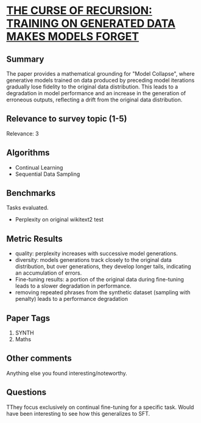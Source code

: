 # [THE CURSE OF RECURSION: TRAINING ON GENERATED DATA MAKES MODELS FORGET](https://arxiv.org/abs/2305.17493)

## Summary

The paper provides a mathematical grounding for "Model Collapse", where generative models trained on data produced by preceding model iterations gradually lose fidelity to the original data distribution.  This leads to a degradation in model performance and an increase in the generation of erroneous outputs, reflecting a drift from the original data distribution.

## Relevance to survey topic (1-5)

Relevance: 3

## Algorithms

- Continual Learning
- Sequential Data Sampling

## Benchmarks

Tasks evaluated.

- Perplexity on original wikitext2 test

## Metric Results

- quality: perplexity increases with successive model generations.
- diversity: models generations track closely to the original data distribution, but over generations, they develop longer tails, indicating an accumulation of errors.
- Fine-tuning results: a portion of the original data during fine-tuning leads to a slower degradation in performance.
- removing repeated phrases from the synthetic dataset (sampling with penalty) leads to a performance degradation

## Paper Tags

1. SYNTH
2. Maths

## Other comments

Anything else you found interesting/noteworthy.

## Questions

TThey focus exclusively on continual fine-tuning for a specific task. Would have been interesting to see how this generalizes to SFT.
